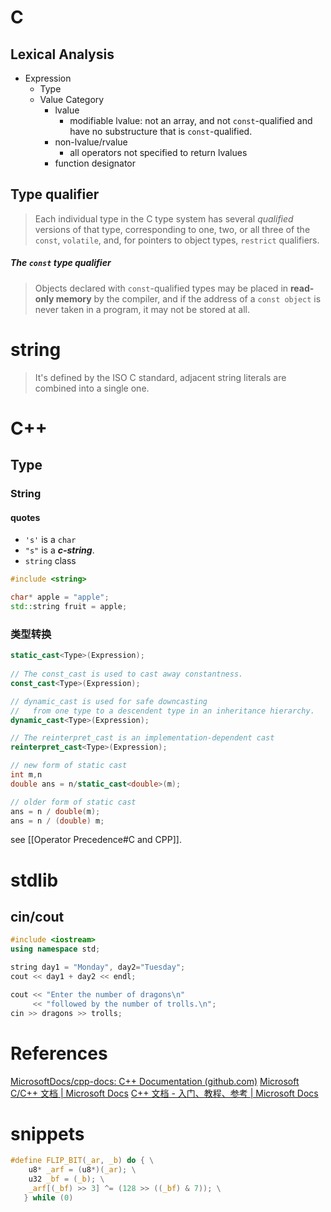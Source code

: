 

# C

## Lexical Analysis

- Expression
	- Type
	- Value Category
		- lvalue
			- modifiable lvalue: not an array, and not `const`-qualified and have no substructure that is `const`-qualified.
		- non-lvalue/rvalue
			- all operators not specified to return lvalues
		- function designator

## Type qualifier

> Each individual type in the C type system has several _qualified_ versions of that type, corresponding to one, two, or all three of the `const`, `volatile`, and, for pointers to object types, `restrict` qualifiers.

##### The `const` type qualifier

> Objects declared with `const`-qualified types may be placed in **read-only memory** by the compiler, and if the address of a `const object` is never taken in a program, it may not be stored at all.


# string

> It's defined by the ISO C standard, adjacent string literals are combined into a single one.

# C++
## Type

### String

#### quotes
- `'s'` is a `char`
- `"s"` is a ***c-string***.
- `string` class
```C++
#include <string>

char* apple = "apple";
std::string fruit = apple;

```

### 类型转换


```C++
static_cast<Type>(Expression);
	
// The const_cast is used to cast away constantness.
const_cast<Type>(Expression);  

// dynamic_cast is used for safe downcasting 
//   from one type to a descendent type in an inheritance hierarchy.
dynamic_cast<Type>(Expression);

// The reinterpret_cast is an implementation-dependent cast
reinterpret_cast<Type>(Expression);
```


```C++
// new form of static cast
int m,n
double ans = n/static_cast<double>(m);

// older form of static cast
ans = n / double(m);  
ans = n / (double) m;
```

see [[Operator Precedence#C and CPP]].


# stdlib
## cin/cout

```c++
#include <iostream>
using namespace std;

string day1 = "Monday", day2="Tuesday";  
cout << day1 + day2 << endl;

cout << "Enter the number of dragons\n"  
	 << "followed by the number of trolls.\n";  
cin >> dragons >> trolls;

```

# References

[MicrosoftDocs/cpp-docs: C++ Documentation (github.com)](https://github.com/MicrosoftDocs/cpp-docs)
[Microsoft C/C++ 文档 | Microsoft Docs](https://docs.microsoft.com/zh-cn/cpp/?view=msvc-160)
[C++ 文档 - 入门、教程、参考 | Microsoft Docs](https://docs.microsoft.com/zh-cn/cpp/cpp/?view=msvc-160)



# snippets

```c
#define FLIP_BIT(_ar, _b) do { \
    u8* _arf = (u8*)(_ar); \
    u32 _bf = (_b); \
    _arf[(_bf) >> 3] ^= (128 >> ((_bf) & 7)); \
   } while (0)
```